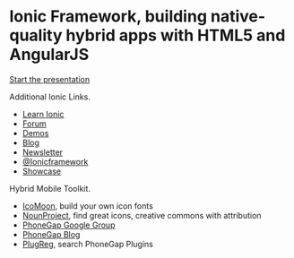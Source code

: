 Ionic Framework, building native-quality hybrid apps with HTML5 and AngularJS
=============

[Start the presentation](http://ionicframework.com/present-ionic/slides/)

Additional Ionic Links.

 - [Learn Ionic](http://learn.ionicframework.com)
 - [Forum](http://forum.ionicframework.com/)
 - [Demos](http://codepen.io/ionic/public-list)
 - [Blog](http://ionicframework.com/blog/)
 - [Newsletter](http://ionicframework.com/subscribe/)
 - [@Ionicframework](https://twitter.com/ionicframework)
 - [Showcase](http://showcase.ionicframework.com/)


Hybrid Mobile Toolkit.

 - [IcoMoon](http://icomoon.io/), build your own icon fonts
 - [NounProject](http://thenounproject.com/), find great icons, creative commons with attribution
 - [PhoneGap Google Group](https://groups.google.com/forum/#!forum/phonegap)
 - [PhoneGap Blog](http://phonegap.com/blog/)
 - [PlugReg](http://plugreg.com/), search PhoneGap Plugins
